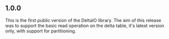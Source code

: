 ## 1.0.0

This is the first public version of the DeltaIO library. The aim of this release was to support the basic read operation on the delta table, it's latest version only, with support for partitioning.